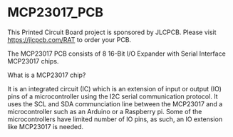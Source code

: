 # MCP23017_PCB

This Printed Circuit Board project is sponsored by JLCPCB.
Please visit https://jlcpcb.com/RAT to order your PCB.

The MCP23017 PCB consists of 8 16-Bit I/O Expander with Serial Interface MCP23017 chips.

What is a MCP23017 chip?

It is an integrated circuit (IC) which is an extension of input or output (IO) pins of a microcontroller using the I2C serial communication protocol. It uses the SCL and SDA communciation line between the MCP23017 and a microcontroller such as an Arduino or a Raspberry pi. Some of the microcontrollers have limited number of IO pins, as such, an IO extension like MCP23017 is needed.


